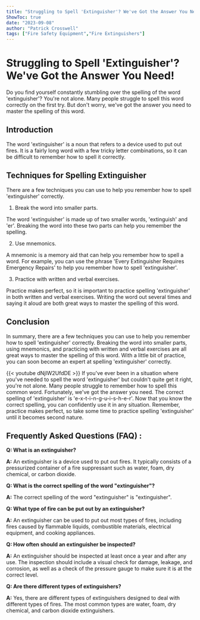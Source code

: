 ```yaml
---
title: "Struggling to Spell 'Extinguisher'? We've Got the Answer You Need!"
ShowToc: true 
date: "2023-09-08"
author: "Patrick Crosswell" 
tags: ["Fire Safety Equipment","Fire Extinguishers"]
---
```

# Struggling to Spell 'Extinguisher'? We've Got the Answer You Need!

Do you find yourself constantly stumbling over the spelling of the word 'extinguisher'? You're not alone. Many people struggle to spell this word correctly on the first try. But don't worry, we've got the answer you need to master the spelling of this word.

## Introduction

The word 'extinguisher' is a noun that refers to a device used to put out fires. It is a fairly long word with a few tricky letter combinations, so it can be difficult to remember how to spell it correctly. 

## Techniques for Spelling Extinguisher

There are a few techniques you can use to help you remember how to spell 'extinguisher' correctly. 

1. Break the word into smaller parts.

The word 'extinguisher' is made up of two smaller words, 'extinguish' and 'er'. Breaking the word into these two parts can help you remember the spelling. 

2. Use mnemonics.

A mnemonic is a memory aid that can help you remember how to spell a word. For example, you can use the phrase 'Every Extinguisher Requires Emergency Repairs' to help you remember how to spell 'extinguisher'.

3. Practice with written and verbal exercises.

Practice makes perfect, so it is important to practice spelling 'extinguisher' in both written and verbal exercises. Writing the word out several times and saying it aloud are both great ways to master the spelling of this word.

## Conclusion

In summary, there are a few techniques you can use to help you remember how to spell 'extinguisher' correctly. Breaking the word into smaller parts, using mnemonics, and practicing with written and verbal exercises are all great ways to master the spelling of this word. With a little bit of practice, you can soon become an expert at spelling 'extinguisher' correctly.

{{< youtube dNjIW2UfdDE >}} 
If you've ever been in a situation where you've needed to spell the word 'extinguisher' but couldn't quite get it right, you're not alone. Many people struggle to remember how to spell this common word. Fortunately, we've got the answer you need. The correct spelling of 'extinguisher' is 'e-x-t-i-n-g-u-i-s-h-e-r'. Now that you know the correct spelling, you can confidently use it in any situation. Remember, practice makes perfect, so take some time to practice spelling 'extinguisher' until it becomes second nature.

## Frequently Asked Questions (FAQ) :
**Q: What is an extinguisher?**

**A:** An extinguisher is a device used to put out fires. It typically consists of a pressurized container of a fire suppressant such as water, foam, dry chemical, or carbon dioxide.

**Q: What is the correct spelling of the word "extinguisher"?**

**A:** The correct spelling of the word "extinguisher" is "extinguisher".

**Q: What type of fire can be put out by an extinguisher?**

**A:** An extinguisher can be used to put out most types of fires, including fires caused by flammable liquids, combustible materials, electrical equipment, and cooking appliances.

**Q: How often should an extinguisher be inspected?**

**A:** An extinguisher should be inspected at least once a year and after any use. The inspection should include a visual check for damage, leakage, and corrosion, as well as a check of the pressure gauge to make sure it is at the correct level.

**Q: Are there different types of extinguishers?**

**A:** Yes, there are different types of extinguishers designed to deal with different types of fires. The most common types are water, foam, dry chemical, and carbon dioxide extinguishers.





